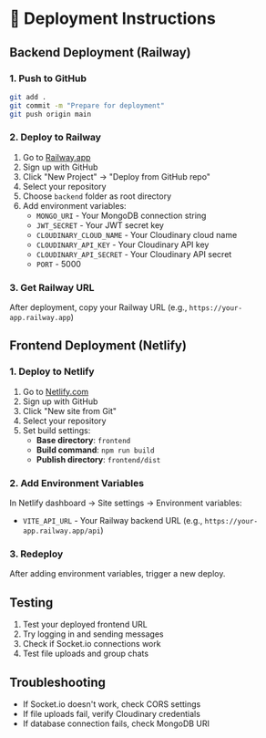 # 🚀 Deployment Instructions

## Backend Deployment (Railway)

### 1. Push to GitHub
```bash
git add .
git commit -m "Prepare for deployment"
git push origin main
```

### 2. Deploy to Railway
1. Go to [Railway.app](https://railway.app)
2. Sign up with GitHub
3. Click "New Project" → "Deploy from GitHub repo"
4. Select your repository
5. Choose `backend` folder as root directory
6. Add environment variables:
   - `MONGO_URI` - Your MongoDB connection string
   - `JWT_SECRET` - Your JWT secret key
   - `CLOUDINARY_CLOUD_NAME` - Your Cloudinary cloud name
   - `CLOUDINARY_API_KEY` - Your Cloudinary API key
   - `CLOUDINARY_API_SECRET` - Your Cloudinary API secret
   - `PORT` - 5000

### 3. Get Railway URL
After deployment, copy your Railway URL (e.g., `https://your-app.railway.app`)

## Frontend Deployment (Netlify)

### 1. Deploy to Netlify
1. Go to [Netlify.com](https://netlify.com)
2. Sign up with GitHub
3. Click "New site from Git"
4. Select your repository
5. Set build settings:
   - **Base directory**: `frontend`
   - **Build command**: `npm run build`
   - **Publish directory**: `frontend/dist`

### 2. Add Environment Variables
In Netlify dashboard → Site settings → Environment variables:
- `VITE_API_URL` - Your Railway backend URL (e.g., `https://your-app.railway.app/api`)

### 3. Redeploy
After adding environment variables, trigger a new deploy.

## Testing
1. Test your deployed frontend URL
2. Try logging in and sending messages
3. Check if Socket.io connections work
4. Test file uploads and group chats

## Troubleshooting
- If Socket.io doesn't work, check CORS settings
- If file uploads fail, verify Cloudinary credentials
- If database connection fails, check MongoDB URI


